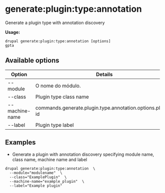 # generate:plugin:type:annotation
Generate a plugin type with annotation discovery

**Usage:**
```
drupal generate:plugin:type:annotation [options]
gpta
```

## Available options
Option | Details
-------|-------------
--module | O nome do módulo.
--class | Plugin type class name
--machine-name | commands.generate.plugin.type.annotation.options.plugin-id
--label | Plugin type label

## Examples
* Generate a plugin with annotation discovery specifying module name, class name, machine name and label
```
drupal generate:plugin:type:annotation  \
  --module="modulename"  \
  --class="ExamplePlugin"  \
  --machine-name="example_plugin"  \
  --label="Example plugin"
```
